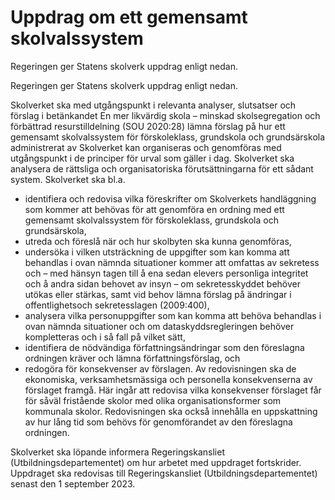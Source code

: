 # Uppdrag om ett gemensamt skolvalssystem

Regeringen ger Statens skolverk uppdrag enligt nedan.

Regeringen ger Statens skolverk uppdrag enligt nedan.

Skolverket ska med utgångspunkt i relevanta analyser, slutsatser och förslag i betänkandet En mer likvärdig skola – minskad skolsegregation och förbättrad resurstilldelning (SOU 2020:28) lämna förslag på hur ett gemensamt skolvalssystem för förskoleklass, grundskola och grundsärskola administrerat av Skolverket kan organiseras och genomföras med utgångspunkt i de principer för urval som gäller i dag. Skolverket ska analysera de rättsliga och organisatoriska förutsättningarna för ett sådant system. Skolverket ska bl.a.

* identifiera och redovisa vilka föreskrifter om Skolverkets handläggning som kommer att behövas för att genomföra en ordning med ett gemensamt skolvalssystem för förskoleklass, grundskola och grundsärskola,
* utreda och föreslå när och hur skolbyten ska kunna genomföras,
* undersöka i vilken utsträckning de uppgifter som kan komma att behandlas i ovan nämnda situationer kommer att omfattas av sekretess och – med hänsyn tagen till å ena sedan elevers personliga integritet och å andra sidan behovet av insyn – om sekretesskyddet behöver utökas eller stärkas, samt vid behov lämna förslag på ändringar i offentlighetsoch sekretesslagen (2009:400),
* analysera vilka personuppgifter som kan komma att behöva behandlas i ovan nämnda situationer och om dataskyddsregleringen behöver kompletteras och i så fall på vilket sätt,
* identifiera de nödvändiga författningsändringar som den föreslagna ordningen kräver och lämna författningsförslag, och
* redogöra för konsekvenser av förslagen. Av redovisningen ska de ekonomiska, verksamhetsmässiga och personella konsekvenserna av förslaget framgå. Här ingår att redovisa vilka konsekvenser förslaget får för såväl fristående skolor med olika organisationsformer som kommunala skolor. Redovisningen ska också innehålla en uppskattning av hur lång tid som behövs för genomförandet av den föreslagna ordningen.

Skolverket ska löpande informera Regeringskansliet (Utbildningsdepartementet) om hur arbetet med uppdraget fortskrider. Uppdraget ska redovisas till Regeringskansliet (Utbildningsdepartementet) senast den 1 september 2023.
